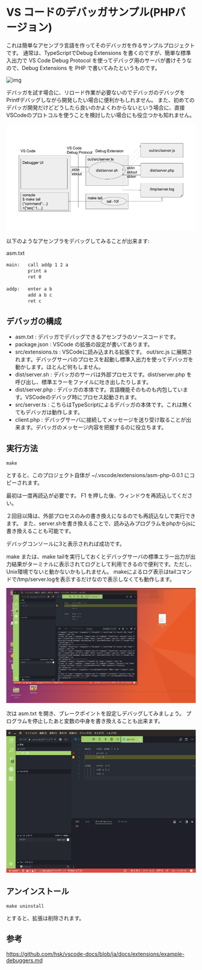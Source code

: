 # VS コードのデバッガサンプル(PHPバージョン)

これは簡単なアセンブラ言語を作ってそのデバッガを作るサンプルプロジェクトです。
通常は、TypeScriptでDebug Extensions を書くのですが、簡単な標準入出力で VS Code Debug Protocol を使ってデバッグ用のサーバが書けそうなので、Debug Extensions を PHP で書いてみたというものです。

![img](https://raw.githubusercontent.com/hsk/vscode-docs/ja/docs/extensions/images/example-debuggers/debug-arch.png)


デバッガを試す場合に、リロード作業が必要ないのでデバッガのデバッグをPrintfデバッグしながら開発したい場合に便利かもしれません。
また、初めてのデバッガ開発だけどどうしたら良いのかよくわからないという場合に、直接VSCodeのプロトコルを使うことを検討したい場合にも役立つかも知れません。

![img](https://raw.githubusercontent.com/hsk/vscode-debugger-asm-php/master/images/fig1.png)

以下のようなアセンブラをデバッグしてみることが出来ます:

asm.txt

```
main:   call addp 1 2 a
        print a
        ret 0

addp:   enter a b
        add a b c
        ret c
```

## デバッガの構成

- asm.txt : デバッガでデバッグできるアセンブラのソースコードです。
- package.json : VSCode の拡張の設定が書いてあります。
- src/extensions.ts : VSCodeに読み込まれる拡張です。 out/src.js に展開されます。デバッグサーバのプロセスを起動し標準入出力を使ってデバッガを動かします。ほとんど何もしません。
- dist/server.sh : デバッガのサーバは外部プロセスです。dist/server.php を呼び出し、標準エラーをファイルに吐き出したりします。
- dist/server.php : デバッガの本体です。言語機能そのものも内包しています。VSCodeのデバッグ時にプロセス起動されます。
- src/server.ts : こちらはTypeScriptによるデバッガの本体です。これは無くてもデバッガは動作します。
- client.php : デバッグサーバに接続してメッセージを送り受け取ることが出来ます。デバッガのメッセージ内容を把握するのに役立ちます。

## 実行方法

    make

とすると、このプロジェクト自体が ~/.vscode/extensions/asm-php-0.0.1 にコピーされます。

最初は一度再読込が必要です。 F1 を押した後、ウィンドウを再読込してください。

２回目以降は、外部プロセスのみの書き換えになるのでも再読込なしで実行できます。
また、server.shを書き換えることで、読み込みプログラムをphpからjsに書き換えることも可能です。

デバッグコンソールに3と表示されれば成功です。

make または、make tailを実行しておくとデバッグサーバの標準エラー出力が出力結果がターミナルに表示されてログとして利用できるので便利です。ただし、Unix環境でないと動かないかもしれません。
makeによるログ表示はtailコマンドで/tmp/server.logを表示するだけなので表示しなくても動作します。

![img](https://raw.githubusercontent.com/hsk/vscode-debugger-asm-php/master/images/fig3.png)

次は asm.txt を開き、ブレークポイントを設定しデバッグしてみましょう。
プログラムを停止したあと変数の中身を書き換えることも出来ます。

![img](https://raw.githubusercontent.com/hsk/vscode-debugger-asm-php/master/images/fig2.png)

## アンインストール

    make uninstall

とすると、拡張は削除されます。

## 参考

https://github.com/hsk/vscode-docs/blob/ja/docs/extensions/example-debuggers.md
